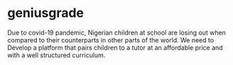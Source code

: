 # geniusgrade
Due to covid-19 pandemic, Nigerian children at school are losing out when compared to their counterparts in other parts of the world. We need to Develop a platform that pairs children to a tutor at an affordable price and with a well structured curriculum.
